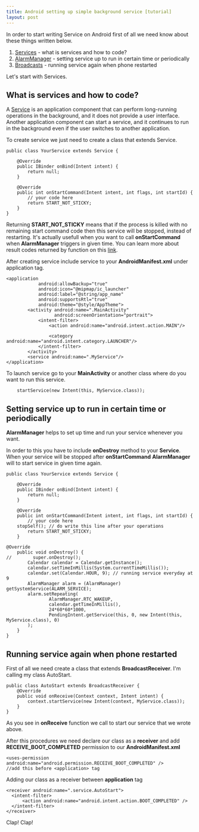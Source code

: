 ```yaml
---
title: Android setting up simple background service [tutorial]
layout: post
---
```


In order to start writing Service on Android first of all we need know about these things written below.

1. [Services](https://developer.android.com/guide/components/services.html) - what is services and how to code?
2. [AlarmManager](https://developer.android.com/reference/android/app/AlarmManager.html) - setting service up to run in certain time or periodically
3. [Broadcasts](https://developer.android.com/guide/components/broadcasts.html) - running service again when phone restarted

Let's start with Services.

## What is services and how to code?
A [Service](https://developer.android.com/reference/android/app/Service.html) is an application component that can perform long-running operations in the background, and it does not provide a user interface. Another application component can start a service, and it continues to run in the background even if the user switches to another application.

To create service we just need to create a class that extends Service.

```
public class YourService extends Service {

    @Override
    public IBinder onBind(Intent intent) {
        return null;
    }
		
    @Override
    public int onStartCommand(Intent intent, int flags, int startId) {
        // your code here
        return START_NOT_STICKY;
    }
}
```

Returning **START_NOT_STICKY** means that if the process is killed with no remaining start command code then this service will be stopped, instead of restarting. It's actually usefull when you want to call **onStartCommand** when **AlarmManager** triggers in given time. You can learn more about result codes returned by function on this [link](https://android-developers.googleblog.com/2010/02/service-api-changes-starting-with.html).

After creating service include service to your **AndroidManifest.xml** under application tag.
```
<application
            android:allowBackup="true"
            android:icon="@mipmap/ic_launcher"
            android:label="@string/app_name"
            android:supportsRtl="true"
            android:theme="@style/AppTheme">
        <activity android:name=".MainActivity"
                  android:screenOrientation="portrait">
            <intent-filter>
                <action android:name="android.intent.action.MAIN"/>

                <category android:name="android.intent.category.LAUNCHER"/>
            </intent-filter>
        </activity>
        <service android:name=".MyService"/>
</application>
```

To launch service go to your **MainActivity** or another class where do you want to run this service.
```
	startService(new Intent(this, MyService.class));
```

## Setting service up to run in certain time or periodically

**AlarmManager** helps to set up time and run your service whenever you want.

In order to this you have to include **onDestroy** method to your **Service**. When your service will be stopped after **onStartCommand** **AlarmManager** will to start service in given time again.

```
public class YourService extends Service {

    @Override
    public IBinder onBind(Intent intent) {
        return null;
    }
		
    @Override
    public int onStartCommand(Intent intent, int flags, int startId) {
        // your code here
	stopSelf(); // do write this line after your operations
        return START_NOT_STICKY;
    }
		
@Override
    public void onDestroy() {
//        super.onDestroy();
        Calendar calendar = Calendar.getInstance();
        calendar.setTimeInMillis(System.currentTimeMillis());
        calendar.set(Calendar.HOUR, 9); // running service everyday at 9
        AlarmManager alarm = (AlarmManager) getSystemService(ALARM_SERVICE);
        alarm.setRepeating(
                AlarmManager.RTC_WAKEUP,
                calendar.getTimeInMillis(),
                24*60*60*1000,
                PendingIntent.getService(this, 0, new Intent(this, MyService.class), 0)
        );
    }
}
```

## Running service again when phone restarted
First of all we need create a class that extends **BroadcastReceiver**. I'm calling my class AutoStart.

```
public class AutoStart extends BroadcastReceiver {
    @Override
    public void onReceive(Context context, Intent intent) {
        context.startService(new Intent(context, MyService.class));
    }
}
```

As you see in **onReceive** function we call to start our service that we wrote above.

After this procedures we need declare our class as a **receiver** and add **RECEIVE_BOOT_COMPLETED** permission to our **AndroidManifest.xml**

```
<uses-permission android:name="android.permission.RECEIVE_BOOT_COMPLETED" />
//add this before <application> tag
```

Adding our class as a receiver between **application** tag

```
<receiver android:name=".service.AutoStart">
  <intent-filter>
	  <action android:name="android.intent.action.BOOT_COMPLETED" />
  </intent-filter>
</receiver>
```

Clap! Clap!